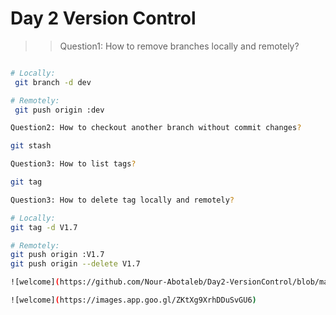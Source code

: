 # Day 2 Version Control

>> Question1: How to remove branches locally and remotely? 

```bash

# Locally:
 git branch -d dev 

# Remotely:
 git push origin :dev

Question2: How to checkout another branch without commit changes? 

git stash

Question3: How to list tags? 

git tag

Question3: How to delete tag locally and remotely?

# Locally: 
git tag -d V1.7

# Remotely:
git push origin :V1.7
git push origin --delete V1.7

![welcome](https://github.com/Nour-Abotaleb/Day2-VersionControl/blob/master/welcome.jpg?raw=true)

![welcome](https://images.app.goo.gl/ZKtXg9XrhDDuSvGU6)



